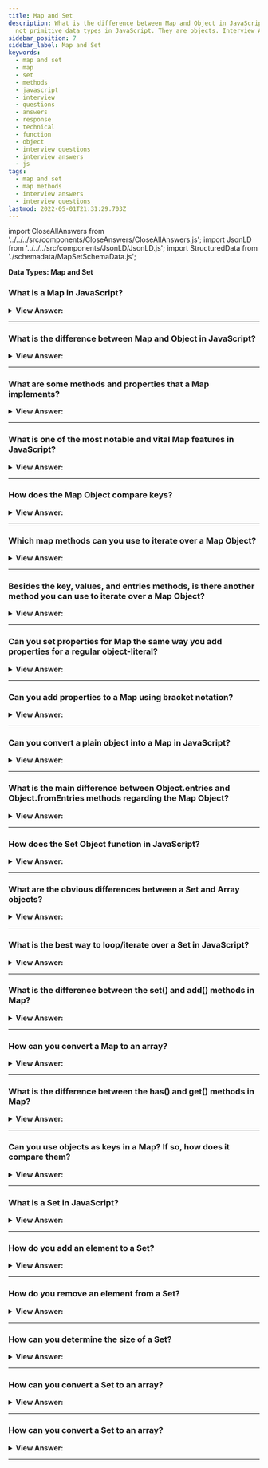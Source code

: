 ```yaml
---
title: Map and Set
description: What is the difference between Map and Object in JavaScript? Map and Set are
  not primitive data types in JavaScript. They are objects. Interview Answers
sidebar_position: 7
sidebar_label: Map and Set
keywords:
  - map and set
  - map
  - set
  - methods
  - javascript
  - interview
  - questions
  - answers
  - response
  - technical
  - function
  - object
  - interview questions
  - interview answers
  - js
tags:
  - map and set
  - map methods
  - interview answers
  - interview questions
lastmod: 2022-05-01T21:31:29.703Z
---
```


import CloseAllAnswers from '../../../src/components/CloseAnswers/CloseAllAnswers.js';
import JsonLD from '../../../src/components/JsonLD/JsonLD.js';
import StructuredData from './schemadata/MapSetSchemaData.js';

<JsonLD data={StructuredData} />

<head>
  <title>Map and Set | JavaScript Frontend Phone Interview Answers</title>
</head>

**Data Types: Map and Set**

<CloseAllAnswers />

### What is a Map in JavaScript?

<details>
  <summary><strong>View Answer:</strong></summary>
  <div>
  <div><strong>Interview Response:</strong> A map in JavaScript is a data structure that stores key-value pairs, allowing efficient lookup, insertion, and deletion operations based on the keys.</div><br />
  <div><strong className="codeExample">Code Example:</strong><br /><br />

  <div></div>

```js
// Creating a new Map
let myMap = new Map();

// Adding key-value pairs
myMap.set('name', 'John');
myMap.set('age', 30);

// Accessing values
console.log(myMap.get('name')); // Output: John
console.log(myMap.get('age')); // Output: 30

// Checking if a key exists
console.log(myMap.has('name')); // Output: true

// Deleting a key-value pair
myMap.delete('age');

// Checking the size of the Map
console.log(myMap.size); // Output: 1

// Clearing all key-value pairs
myMap.clear();
console.log(myMap.size); // Output: 0

```

  </div>
  </div>
</details>

---

### What is the difference between Map and Object in JavaScript?

<details>
  <summary><strong>View Answer:</strong></summary>
  <div>
  <div><strong>Interview Response:</strong> Maps are similar to objects in JavaScript, but they differ in their key types and methods. Maps allow any type of data as keys, have built-in iteration methods, and maintain key-value order, whereas objects only allow string or symbol keys and have fewer built-in methods.
  </div><br />
  <div><strong className="codeExample">Code Example:</strong> Different types as keys<br /><br />

  <div></div>

```js
let map = new Map();

map.set('1', 'str1'); // a string key
map.set(1, 'num1'); // a numeric key
map.set(true, 'bool1'); // a boolean key

// remember the regular Object? it would convert keys to string
// Map keeps the type, so these two are different:
console.log(map.get(1)); // 'num1'
console.log(map.get('1')); // 'str1'

console.log(map.size); // 3
```

  </div>
  </div>
</details>

---

### What are some methods and properties that a Map implements?

<details>
  <summary><strong>View Answer:</strong></summary>
  <div>
  <div><strong>Interview Response:</strong> Some methods and properties that a Map implements in JavaScript include set(), get(), delete(), has(), size, clear(), keys(), values(), and entries().<br /><br />
  <strong>Methods and properties are as follows:</strong><br /><br />
  <ul>
    <li>new Map() – constructs the map.</li>
    <li>map.set(key, value) — saves the value as a function of the key.</li>
    <li>map.get(key) – returns the value specified by the key or undefined if the key does not exist in the map.</li>
    <li>map.has(key) – If the key exists, it returns true; otherwise, it returns false.</li>
    <li>map.delete(key) - deletes the value specified by the key.</li>
    <li>map.clear() — clears the map completely.</li>
    <li>map.size – The number of elements currently on the map gets returned.</li>
  </ul>
</div><br />
  <div><strong className="codeExample">Code Example:</strong><br /><br />

  <div></div>

```js
let contacts = new Map();

// stores the value by the key
contacts.set('Raymond', { phone: '213-555-1234', address: '123 N 1st Ave' });

contacts.has('Jessie'); // false 'Jessie' does not exist

contacts.get('Hilary'); // returns undefined

// stores as the value by the key
contacts.set('Hilary', { phone: '617-555-4321', address: '321 S 2nd St' });

console.log(contacts); // Map returns Hilary and Raymond

contacts.delete('Raymond'); // deletes Raymond returns true

contacts.get('Hilary'); // returns values

console.log(contacts.size); // returns 1
```

  </div>
  </div>
</details>

---

### What is one of the most notable and vital Map features in JavaScript?

<details>
  <summary><strong>View Answer:</strong></summary>
  <div>
  <div><strong>Interview Response:</strong> Using objects as keys is one of the most notable and vital Map features. The same does not count for objects, We should note that using a string as a key in an object is fine, but we cannot use another object as a key.
</div><br />
  <div><strong className="codeExample">Code Example:</strong><br /><br />

  <div></div>

```js
let john = { name: 'John' };
let ben = { name: 'Ben' };

let visitsCountObj = {}; // try to use an object

visitsCountObj[ben] = 234; // try to use ben object as the key
visitsCountObj[john] = 123; // try to use john object as the key, ben object will get replaced

// That's what got written!
console.log(visitsCountObj['[object Object]']); // 123
console.log(visitsCountObj[ben]); // ben returns 123 because it was overwritten by john
```

  </div>
  </div>
</details>

---

### How does the Map Object compare keys?

<details>
  <summary><strong>View Answer:</strong></summary>
  <div>
  <div><strong>Interview Response:</strong> Map uses the algorithm SameValueZero. It is roughly the same as strict equality ===, but the difference is that NaN is considered equal to NaN. So, NaN can be used as the key as well. This algorithm cannot be changed or customized.
</div>
  </div>
</details>

---

### Which map methods can you use to iterate over a Map Object?

<details>
  <summary><strong>View Answer:</strong></summary>
  <div>
  <div><strong>Interview Response:</strong> There are three Map methods that you can use to iterate over a map object, including the key, values, and entries methods.</div><br />
  <div><strong>Technical Response:</strong> There are three Map methods that you can use to iterate over a map, including the key, values, and entries methods. The keys method returns the keys within the Map. The entries method returns an iterable for entries [key, value]. At the same time, the Object.values method returns an iterable for values. Notable, by default entries, is used in the for…of loop. So, it is not necessary to invoke it explicitly. The iteration goes in the same order as the value insertion, and the map preserves this order, unlike regular Objects.
  </div><br />
  <div><strong className="codeExample">Code Example:</strong><br /><br />

  <div></div>

```js
let recipeMap = new Map([
  ['cucumber', 500],
  ['tomatoes', 350],
  ['onion', 50],
]);

// iterate over keys (vegetables)
for (let vegetable of recipeMap.keys()) {
  console.log(vegetable); // cucumber, tomatoes, onion
}

// iterate over values (amounts)
for (let amount of recipeMap.values()) {
  console.log(amount); // 500, 350, 50
}

let recipeMap = new Map([
  ['cucumber', 500],
  ['tomatoes', 350],
  ['onion', 50],
]);

// We can also iterate over entries using a forEach()
recipeMap.forEach((quantity, veg) => console.log(`${veg}, ${quantity}`));
```

  </div>
  </div>
</details>

---

### Besides the key, values, and entries methods, is there another method you can use to iterate over a Map Object?

<details>
  <summary><strong>View Answer:</strong></summary>
  <div>
  <div><strong>Interview Response:</strong> The forEach() method can also be used to iterate over a Map object in JavaScript, passing a callback function to execute on each key-value pair.</div><br />
  <div><strong>Technical Response:</strong> You can use forEach method to iterate over the Map Object. The forEach() method executes a provided function once for each Map entry. You should note that instead of producing a [key, value], as a result, it creates the opposite [value, key]. You can choose the format of your choice to meet the proposed outcome.
  </div><br />
  <div><strong className="codeExample">Code Example:</strong><br /><br />

  <div></div>

```js
let recipeMap = new Map([
  ['cucumber', 500],
  ['tomatoes', 350],
  ['onion', 50],
]);

// iterate over entries using a forEach()
recipeMap.forEach((quantity, veg) => console.log(`${veg}, ${quantity}`));
```

  </div>
  </div>
</details>

---

### Can you set properties for Map the same way you add properties for a regular object-literal?

<details>
  <summary><strong>View Answer:</strong></summary>
  <div>
  <div><strong>Interview Response:</strong> No, properties cannot be set for a Map in the same way as adding properties to a regular object-literal in JavaScript.
</div><br />
  <div><strong>Technical Response:</strong> Technically, yes, but it is not recommended because it uses the feature of a generic object. There is a significant loss of built-in Map methods like set and delete when it we transform it into a generic object.
</div><br />
  <div><strong className="codeExample">Code Example:</strong><br /><br />

  <div></div>

```js
// Wrong Way
let wrongMap = new Map();
wrongMap['bla'] = 'blaa';
wrongMap['bla2'] = 'blaaa2';

console.log(wrongMap); // Map { bla: 'blaa', bla2: 'blaaa2' }

// Any attempt to revert back to Maps built-in methods will fail

wrongMap.has('bla'); // false
wrongMap.delete('bla'); // false
console.log(wrongMap); // Map { bla: 'blaa', bla2: 'blaaa2' }

// Right way for storing data in the Map - set(key, value) method.

let contacts = new Map();
contacts.set('Jessie', { phone: '213-555-1234', address: '123 N 1st Ave' });
contacts.has('Jessie'); // true
contacts.get('Hilary'); // undefined
contacts.set('Hilary', { phone: '617-555-4321', address: '321 S 2nd St' });
contacts.get('Jessie'); // {phone: "213-555-1234", address: "123 N 1st Ave"}
contacts.delete('Raymond'); // false
contacts.delete('Jessie'); // true
console.log(contacts.size); // 1
```

  </div>
  </div>
</details>

---

### Can you add properties to a Map using bracket notation?

<details>
  <summary><strong>View Answer:</strong></summary>
  <div>
  <div><strong>Interview Response:</strong> Technically, yes, but it is not recommended because it uses the feature of a generic object. There is a significant loss of built-in Map methods like set and delete when we transform it into a generic object. It is better to use the set() method to add new key-value pairs to a Map.<br /><br />
  </div>
  </div>
</details>

---

### Can you convert a plain object into a Map in JavaScript?

<details>
  <summary><strong>View Answer:</strong></summary>
  <div>
  <div><strong>Interview Response:</strong> Yes, you can convert a plain object into a Map in JavaScript using the Map constructor and Object.entries().</div><br />
  <div><strong>Technical Response:</strong> Yes, if we have a plain object and would like to create a Map from it, we can use the built-in method Object.entries(obj) that returns an array of key/value pairs for an object precisely in that format.
  </div><br />
  <div><strong className="codeExample">Code Example:</strong><br /><br />

  <div></div>

```js
let obj = {
  name: 'John',
  age: 30,
};

let map = new Map(Object.entries(obj));

alert(map.get('name')); // John
```

  </div>
  </div>
</details>

---

### What is the main difference between Object.entries and Object.fromEntries methods regarding the Map Object?

<details>
  <summary><strong>View Answer:</strong></summary>
  <div>
  <div><strong>Interview Response:</strong> Object.entries() returns an array of key-value pairs from an object, which can be used to create a new Map, while Object.fromEntries() creates an object from an array of key-value pairs, which can be converted to a Map.</div><br />
  <div><strong>Technical Response:</strong> If we have a plain object, and we would like to create a Map from it, then we can use the built-in method Object.entries(obj) that returns an array of key/value pairs for an object exactly in that format. The Object.fromEntries() method transforms a list of key-value (Map Object) pairs into an object. So, both have conversion components that are the opposite of one another.
  </div><br />
  <div><strong className="codeExample">Code Example:</strong> Object.fromEntries();<br /><br />

  <div></div>

```js
let map = new Map();
map.set('banana', 1);
map.set('orange', 2);
map.set('meat', 4);

let obj = Object.fromEntries(map.entries()); // make a plain object (*)

// done!
// obj = { banana: 1, orange: 2, meat: 4 }

alert(obj.orange); // 2
```

  </div><br />
  <div><strong className="codeExample">Code Example:</strong> Object.entries();<br /><br />

  <div></div>

```js
let obj = {
  name: 'John',
  age: 30,
};

let map = new Map(Object.entries(obj));

alert(map.get('name')); // John
```

  </div>
  </div>
</details>

---

### How does the Set Object function in JavaScript?

<details>
  <summary><strong>View Answer:</strong></summary>
  <div>
  <div><strong>Interview Response:</strong> The Set object is a special object that lets you store “unique” values of any type, whether primitive values or object references. It provides methods for adding, deleting, and checking the presence of values.</div><br />
  <div><strong>Technical Response:</strong> The Set object is a special object that lets you store unique values of any type, whether primitive values or object references. The Set() constructor creates the base structure of the object. The main feature is that repeated calls of set.add(value) with the same value do not do anything, and that is why each value appears in a Set only once.
  </div><br />
  <div><strong className="codeExample">Code Example:</strong><br /><br />

  <div></div>

```js
let set = new Set();

let john = { name: 'John' };
let pete = { name: 'Pete' };
let mary = { name: 'Mary' };

// visits, some users come multiple times
set.add(john);
set.add(pete);
set.add(mary);
set.add(john);
set.add(mary);

// set keeps only unique values
alert(set.size); // 3

for (let user of set) {
  alert(user.name); // John (then Pete and Mary)
}
```

  </div>
  </div>
</details>

---

### What are the obvious differences between a Set and Array objects?

<details>
  <summary><strong>View Answer:</strong></summary>
  <div>
  <div><strong>Interview Response:</strong> The main difference is that Set only allows unique data values, while an Array allows duplicates.</div><br />
  <div><strong>Technical Response:</strong> Well, in general, Array is a type of structure representing a block of data (numbers, objects) allocated in consecutive memory. Set, more familiar as a Math concept, is an abstract data type that contains only distinct elements/objects without the need of being allocated orderly by index. Array and Set are technically different concepts in JavaScript. One of the most significant differences here, you may notice, is that elements in Array can be duplicated (unless you tell it not to be), and in Set, they just cannot (regardless of what you decide). In addition, Array is an “indexed collection” type of data structure, while Set is considered a “keyed collection”.
  </div>
  </div>
</details>

---

### What is the best way to loop/iterate over a Set in JavaScript?

<details>
  <summary><strong>View Answer:</strong></summary>
  <div>
  <div><strong>Interview Response:</strong> The best way to iterate over a Set in JavaScript is using the for...of loop or the forEach() method. Both options provide a clean and concise syntax for iterating through all elements of the Set.</div><br />
  <div><strong>Technical Response:</strong> There are two ways to iterate over a Set() in JavaScript. The for..of and forEach loops. You can also use a traditional iterative for loop, but it is much more complex and not recommended (Ninja Code).
  </div><br />
  <div><strong className="codeExample">Code Example:</strong> Iteration over Set using for..of and forEach<br /><br />

  <div></div>

```js
let set = new Set(['oranges', 'apples', 'bananas']);

for (let value of set) alert(value);

// the same with forEach:
set.forEach((value, valueAgain, set) => {
  alert(value);
});
```

  </div><br />
  <div><strong className="codeExample">Code Example:</strong> Traditional iterative for loop over Set() object… (for..of or forEach is recommended)<br /><br />

  <div></div>

```js
let set = new Set(['oranges', 'apples', 'bananas']);

for (let i = set.values(), val = null; (val = i.next().value); ) {
  console.log(val);
}
```

:::note

You can also use a traditional iterative for loop, but it is much more complex and not recommended.

:::

  </div>
  </div>
</details>

---

### What is the difference between the set() and add() methods in Map?

<details>
  <summary><strong>View Answer:</strong></summary>
  <div>
  <div><strong>Interview Response:</strong> The set() method is used to set a value for a specific key in a Map, while the add() method is used to add a new value to a Set.<br /><br />
  </div>
  </div>
</details>

---

### How can you convert a Map to an array?

<details>
  <summary><strong>View Answer:</strong></summary>
  <div>
  <div><strong>Interview Response:</strong> You can convert a Map to an array using the Array.from() method or the spread operator [...myMap] in an array literal.<br /><br />
  </div>
  </div>
</details>

---

### What is the difference between the has() and get() methods in Map?

<details>
  <summary><strong>View Answer:</strong></summary>
  <div>
  <div><strong>Interview Response:</strong> The has() method in Map checks if a key exists in the map and returns a boolean, while the get() method retrieves the value associated with the key or undefined if the key does not exist.<br /><br />
  </div>
  </div>
</details>

---

### Can you use objects as keys in a Map? If so, how does it compare them?

<details>
  <summary><strong>View Answer:</strong></summary>
  <div>
  <div><strong>Interview Response:</strong> Yes, you can use objects as keys in a Map. Map compares object keys using the same-value-zero algorithm, which checks if the objects have the same value and type.<br /><br />
  </div>
  </div>
</details>

---

### What is a Set in JavaScript?

<details>
  <summary><strong>View Answer:</strong></summary>
  <div>
  <div><strong>Interview Response:</strong> In JavaScript, a Set is a built-in object that allows the creation of a collection of unique values. Each value in a Set may only occur once.
<br /><br />
  </div>
  </div>
</details>

---

### How do you add an element to a Set?

<details>
  <summary><strong>View Answer:</strong></summary>
  <div>
  <div><strong>Interview Response:</strong> You can add an element to a Set using the add() method, which takes the element as an argument and adds it to the Set.
<br /><br />
  </div>
  </div>
</details>

---

### How do you remove an element from a Set?

<details>
  <summary><strong>View Answer:</strong></summary>
  <div>
  <div><strong>Interview Response:</strong> You can remove an element from a Set using the delete() method, which takes the element as an argument and removes it from the Set.
<br /><br />
  </div>
  </div>
</details>

---

### How can you determine the size of a Set?

<details>
  <summary><strong>View Answer:</strong></summary>
  <div>
  <div><strong>Interview Response:</strong> You can determine the size of a Set using the size property, which returns the number of elements in the Set.
<br /><br />
  </div>
  </div>
</details>

---

### How can you convert a Set to an array?

<details>
  <summary><strong>View Answer:</strong></summary>
  <div>
  <div><strong>Interview Response:</strong> You can convert a Set to an array using the Array.from() method or the spread operator [...mySet].
<br /><br />
  </div>
  </div>
</details>

---

### How can you convert a Set to an array?

<details>
  <summary><strong>View Answer:</strong></summary>
  <div>
  <div><strong>Interview Response:</strong> You can convert a Set to an array using the Array.from() method or the spread operator [...mySet].
<br /><br />
  </div>
  </div>
</details>

---
